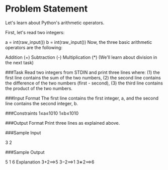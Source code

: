 Problem Statement
==================

Let's learn about Python's arithmetic operators.

First, let's read two integers:

a = int(raw_input())
b = int(raw_input())
Now, the three basic arithmetic operators are the following:

Addition (+)
Subtraction (-)
Multiplication (*)
(We'll learn about division in the next task)

###Task 
Read two integers from STDIN and print three lines where: 
(1) the first line contains the sum of the two numbers, 
(2) the second line contains the difference of the two numbers (first - second), 
(3) the third line contains the product of the two numbers.

###Input Format 
The first line contains the first integer, a, and the second line contains the second integer, b.

###Constraints 
1≤a≤1010 
1≤b≤1010

###Output Format 
Print three lines as explained above.

###Sample Input

3
2

###Sample Output

5
1
6
Explanation 
3+2⟹5 
3−2⟹1 
3∗2⟹6
